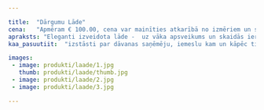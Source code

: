 ```yaml
---

title:  "Dārgumu Lāde"
cena:   "Apmēram € 100.00, cena var mainīties atkarībā no izmēriem un satura"
apraksts: "Eleganti izveidota lāde -  uz vāka apsveikums un skaidās ierakti dārgumi. Lādes saturu var veidot konfektes ar logo vai fotogrāfijām, vai ekskluzīvas dziras, kuras rotā etiķetes pudelēm ar īpašu dizainu."
kaa_pasuutiit:  "izstāsti par dāvanas saņēmēju, iemeslu kam un kāpēc tiek šī dāvana domāta un kādu lādes saturu vēlies."

images:
 - image: produkti/laade/1.jpg
   thumb: produkti/laade/thumb.jpg
 - image: produkti/laade/2.jpg
 - image: produkti/laade/3.jpg

---
```

